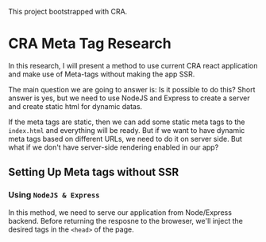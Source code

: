 This project bootstrapped with CRA.

# CRA Meta Tag Research

In this research, I will present a method to use current CRA react application and make use of Meta-tags without making the app SSR.

The main question we are going to answer is: Is it possible to do this? Short answer is yes, but we need to use NodeJS and Express to create a server and create static html for dynamic datas.

If the meta tags are static, then we can add some static meta tags to the `index.html` and everything will be ready. But if we want to have dynamic meta tags based on different URLs, we need to do it on server side. But what if we don't have server-side rendering enabled in our app?

## Setting Up Meta tags without SSR

### Using `NodeJS & Express`

In this method, we need to serve our application from Node/Express backend. Before returning the resposne to the broweser, we'll inject the desired tags in the `<head>` of the page.
